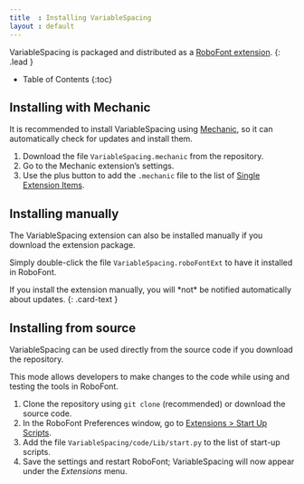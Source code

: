 ```yaml
---
title  : Installing VariableSpacing
layout : default
---
```


VariableSpacing is packaged and distributed as a [RoboFont extension].
{: .lead }

* Table of Contents
{:toc}


Installing with Mechanic
------------------------

It is recommended to install VariableSpacing using [Mechanic], so it can automatically check for updates and install them.

1. Download the file `VariableSpacing.mechanic` from the repository.
2. Go to the Mechanic extension’s settings.
3. Use the plus button to add the `.mechanic` file to the list of [Single Extension Items].

[RoboFont extension]: http://robofont.com/documentation/extensions/
[Mechanic]: http://github.com/robofont-mechanic/mechanic-2
[Single Extension Items]: http://robofont.com/documentation/extensions/managing-extension-streams/#adding-single-extension-items


Installing manually
-------------------

The VariableSpacing extension can also be installed manually if you download the extension package.

Simply double-click the file `VariableSpacing.roboFontExt` to have it installed in RoboFont.

<div class="alert alert-primary" role="alert" markdown='1'>
If you install the extension manually, you will *not* be notified automatically about updates.
{: .card-text }
</div>


Installing from source
----------------------

VariableSpacing can be used directly from the source code if you download the repository.

This mode allows developers to make changes to the code while using and testing the tools in RoboFont.

1. Clone the repository using `git clone` (recommended) or download the source code.
2. In the RoboFont Preferences window, go to [Extensions > Start Up Scripts].
3. Add the file `VariableSpacing/code/Lib/start.py` to the list of start-up scripts.
4. Save the settings and restart RoboFont; VariableSpacing will now appear under the *Extensions* menu.

[Extensions > Start Up Scripts]: http://robofont.com/documentation/workspace/preferences-window/extensions/#start-up-scripts
